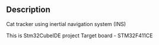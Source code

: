 ## Description

Cat tracker using inertial navigation system (INS)

This is Stm32CubeIDE project
Target board - STM32F411CE